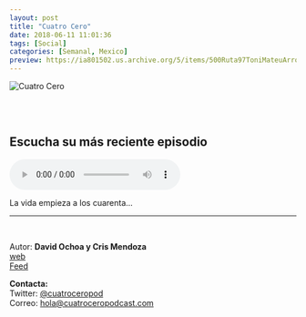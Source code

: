 ```yaml
---
layout: post
title: "Cuatro Cero"
date: 2018-06-11 11:01:36
tags: [Social]
categories: [Semanal, Mexico]
preview: https://ia801502.us.archive.org/5/items/500Ruta97ToniMateuArrom/CuatroCeroRojoYBlanco300-DavidOchoa.jpg
---
```


![Cuatro Cero](https://ia801502.us.archive.org/5/items/500Ruta97ToniMateuArrom/CuatroCeroRojoYBlanco500-DavidOchoa.jpg)

<br/>
<br/>

## Escucha su más reciente episodio

<!--reproductor-feed=https://rss.whooshkaa.com/rss/podcast/id/2936-->
<!--reproductor-start-->
<audio id="audio" preload="auto" controls="" src="https://media.whooshkaa.com/podcasts/2936/episodes/94948c-cuatrocero-ocho.mp3?id=287689&ha=2289"></audio>
<!--reproductor-end-->

La vida empieza a los cuarenta...  

_ _ _

<br>

Autor: **David Ochoa y Cris Mendoza**  
[web](http://cuatroceropodcast.com)  
[Feed](https://rss.whooshkaa.com/rss/podcast/id/2936)  



**Contacta:**  
Twitter: [@cuatroceropod](https://twitter.com/cuatroceropod)  
Correo: [hola@cuatroceropodcast.com](mailto:hola@cuatroceropodcast.com)  
